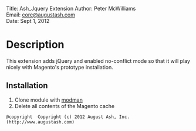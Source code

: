 Title:  Ash_Jquery Extension
Author: Peter McWilliams  
Email:  core@augustash.com  
Date:   Sept 1, 2012  

# Description

This extension adds jQuery and enabled no-conflict mode so that it will play 
nicely with Magento's prototype installation.

Installation
------------

1. Clone module with [modman](https://github.com/colinmollenhour/modman)
2. Delete all contents of the Magento cache

```
@copyright  Copyright (c) 2012 August Ash, Inc. (http://www.augustash.com)
```
